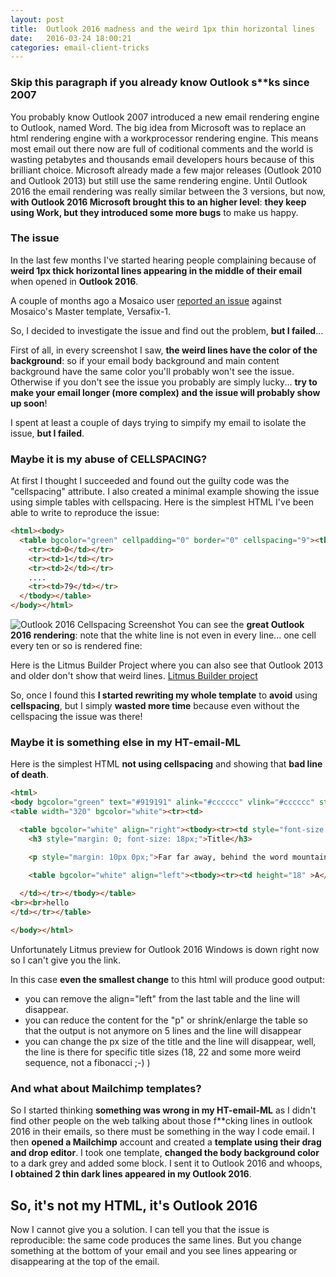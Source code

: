 ```yaml
---
layout: post
title:  Outlook 2016 madness and the weird 1px thin horizontal lines
date:   2016-03-24 18:00:21
categories: email-client-tricks
---
```


### Skip this paragraph if you already know Outlook s**ks since 2007

You probably know Outlook 2007 introduced a new email rendering engine to Outlook, named Word. The big idea from Microsoft was to replace an html rendering engine with a workprocessor rendering engine. This means most email out there now are full of coditional comments and the world is wasting petabytes and thousands email developers hours because of this brilliant choice.
Microsoft already made a few major releases (Outlook 2010 and Outlook 2013) but still use the same rendering engine. Until Outlook 2016 the email rendering was really similar between the 3 versions, but now, **with Outlook 2016 Microsoft brought this to an higher level**: **they keep using Work, but they introduced some more bugs** to make us happy.

### The issue

In the last few months I've started hearing people complaining because of **weird 1px thick horizontal lines appearing in the middle of their email** when opened in **Outlook 2016**.

A couple of months ago a Mosaico user [reported an issue](https://github.com/voidlabs/mosaico/issues/93) against Mosaico's Master template, Versafix-1.

So, I decided to investigate the issue and find out the problem, **but I failed**...
<!--more-->

First of all, in every screenshot I saw, **the weird lines have the color of the background**: so if your email body background and main content background have the same color you'll probably won't see the issue. Otherwise if you don't see the issue you probably are simply lucky... **try to make your email longer (more complex) and the issue will probably show up soon**!

I spent at least a couple of days trying to simpify my email to isolate the issue, **but I failed**.

### Maybe it is my abuse of CELLSPACING?

At first I thought I succeeded and found out the guilty code was the "cellspacing" attribute. I also created a minimal example showing the issue using simple tables with cellspacing. 
Here is the simplest HTML I've been able to write to reproduce the issue:

```html
<html><body>
  <table bgcolor="green" cellpadding="0" border="0" cellspacing="9"><tbody>
    <tr><td>0</td></tr>
    <tr><td>1</td></tr>
    <tr><td>2</td></tr>
    ....
    <tr><td>79</td></tr>
  </tbody></table>
</body></html>
```

![Outlook 2016 Cellspacing Screenshot](https://raw.githubusercontent.com/voidlabs/mosaico.io/gh-pages/assets/images/outlook2016-cellspacing-lines.png)
You can see the **great Outlook 2016 rendering**: note that the white line is not even in every line... one cell every ten or so is rendered fine:

Here is the Litmus Builder Project where you can also see that Outlook 2013 and older don't show that weird lines.
[Litmus Builder project](https://litmus.com/builder/76a0fdb)

So, once I found this **I started rewriting my whole template** to **avoid** using **cellspacing**, but I simply **wasted more time** because even without the cellspacing the issue was there!

### Maybe it is something else in my HT-email-ML

Here is the simplest HTML **not using cellspacing** and showing that **bad line of death**.

```html
<html>
<body bgcolor="green" text="#919191" alink="#cccccc" vlink="#cccccc" style="margin: 0;padding: 0;color: #919191;">
<table width="320" bgcolor="white"><tr><td>

  <table bgcolor="white" align="right"><tbody><tr><td style="font-size: 13px; font-family: Arial, Helvetica, sans-serif;">
    <h3 style="margin: 0; font-size: 18px;">Title</h3>

    <p style="margin: 10px 0px;">Far far away, behind the word mountains, far from the countries behind the word mountains, far from the countries behind the word mountains, far from the countries there live the blind texts countries there live the blind texts. </p>

  	<table bgcolor="white" align="left"><tbody><tr><td height="18" >A</td></tr></tbody></table>
      
  </td></tr></tbody></table>
<br><br>hello
</td></tr></table>

</body></html> 
```

Unfortunately Litmus preview for Outlook 2016 Windows is down right now so I can't give you the link.

In this case **even the smallest change** to this html will produce good output:

- you can remove the align="left" from the last table and the line will disappear.
- you can reduce the content for the "p" or shrink/enlarge the table so that the output is not anymore on 5 lines and the line will disappear
- you can change the px size of the title and the line will disappear, well, the line is there for specific title sizes (18, 22 and some more weird sequence, not a fibonacci ;-) )

### And what about Mailchimp templates?

So I started thinking **something was wrong in my HT-email-ML** as I didn't find other people on the web talking about those f**cking lines in outlook 2016 in their emails, so there must be something in the way I code email.
I then **opened a Mailchimp** account and created a **template using their drag and drop editor**. I took one template, **changed the body background color** to a dark grey and added some block. I sent it to Outlook 2016 and whoops, **I obtained 2 thin dark lines appeared in my Outlook 2016**.

## So, it's not my HTML, it's Outlook 2016

Now I cannot give you a solution. I can tell you that the issue is reproducible: the same code produces the same lines. But you change something at the bottom of your email and you see lines appearing or disappearing at the top of the email.
